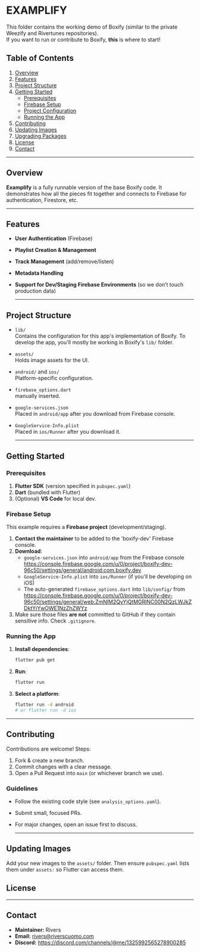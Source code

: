 
# EXAMPLIFY

  This folder contains the working demo of Boxify (similar to the private Weezify and Rivertunes repositories).  
  If you want to run or contribute to Boxify, **this** is where to start!

## Table of Contents

  1. [Overview](#overview)
  2. [Features](#features)
  3. [Project Structure](#project-structure)
  4. [Getting Started](#getting-started)
     - [Prerequisites](#prerequisites)
     - [Firebase Setup](#firebase-setup)
     - [Project Configuration](#project-configuration)
     - [Running the App](#running-the-app)
  5. [Contributing](#contributing)
  6. [Updating Images](#updating-images)
  7. [Upgrading Packages](#upgrading-packages)
  8. [License](#license)
  9. [Contact](#contact)

  ---

## Overview

  **Examplify** is a fully runnable version of the base Boxify code. It demonstrates how all the pieces fit together and connects to Firebase for authentication, Firestore, etc.

  ---

## Features

- **User Authentication** (Firebase)
- **Playlist Creation & Management**
- **Track Management** (add/remove/listen)
- **Metadata Handling**
- **Support for Dev/Staging Firebase Environments** (so we don’t touch production data)

  ---

## Project Structure

- `lib/`  
    Contains the configuration for this app's implementation of Boxify. To develop the app, you'll mostly be working in Boxify's `lib/` folder.
- `assets/`  
    Holds image assets for the UI.
- `android/` and `ios/`  
    Platform-specific configuration.
- `firebase_options.dart`  
    manually inserted.  
- `google-services.json`  
    Placed in `android/app` after you download from Firebase console.  
- `GoogleService-Info.plist`  
    Placed in `ios/Runner` after you download it.

  ---

## Getting Started

### Prerequisites

  1. **Flutter SDK** (version specified in `pubspec.yaml`)
  2. **Dart** (bundled with Flutter)
  3. (Optional) **VS Code** for local dev.

### Firebase Setup

  This example requires a **Firebase project** (development/staging).  

  1. **Contact the maintainer** to be added to the 'boxify-dev' Firebase console.
  2. **Download**:
     - `google-services.json` into `android/app` from the Firebase console <https://console.firebase.google.com/u/0/project/boxify-dev-96c50/settings/general/android:com.boxify.dev>
     - `GoogleService-Info.plist` into `ios/Runner` (if you'll be developing on iOS)
     - The auto-generated `firebase_options.dart` into `lib/config/` from <https://console.firebase.google.com/u/0/project/boxify-dev-96c50/settings/general/web:ZmNlM2QyYjQtMGRlNC00N2QzLWJkZDktYjYwOWE1NzZhZWYz>
  3. Make sure those files **are not** committed to GitHub if they contain sensitive info. Check `.gitignore`.

### Running the App

  1. **Install dependencies**:

     ```bash
     flutter pub get
     ```

  2. **Run**:

     ```bash
     flutter run
     ```

  3. **Select a platform**:

     ```bash
     flutter run -d android
     # or flutter run -d ios
     ```

  ---

## Contributing

  Contributions are welcome! Steps:

  1. Fork & create a new branch.
  2. Commit changes with a clear message.
  3. Open a Pull Request into `main` (or whichever branch we use).

### Guidelines

- Follow the existing code style (see `analysis_options.yaml`).
- Submit small, focused PRs.
- For major changes, open an issue first to discuss.

  ---

## Updating Images

  Add your new images to the `assets/` folder. Then ensure `pubspec.yaml` lists them under `assets:` so Flutter can access them.

## License
  <!-- 
    If you have a specific license, link it here, e.g.:
    [MIT License](LICENSE.md)
  -->

  ---

## Contact

- **Maintainer:** Rivers
- **Email:** <rivers@riverscuomo.com>
- **Discord:** <https://discord.com/channels/@me/1325992565278900285>
